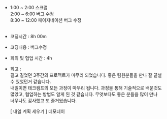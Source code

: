 - 1:00 ~ 2:00 스크럼 <br/>
  2:00 ~ 6:00 버그 수정 <br/>
  8:30 ~ 12:00 페이지네이션 버그 수정  
  <br/>
- 코딩시간 : 8h 00m
- 코딩내용 : 버그수정
- 회의 및 협업 시간 : 4h
- 회고 : <br/>
  길고 길었던 3주간의 프로젝트가 마무리 되었습니다. 좋은 팀원분들을 만나 잘 끝낼 수 있었던거 같습니다.  
  내일이면 테크캠프의 모든 과정이 마무리 됩니다. 과정을 통해 기술적으로 배운것도 많았고, 협업하는 방법도 알게 된 것 같습니다. 무엇보다도 좋은 분들을 많이 만나 너무나도 감사했고 또 즐거웠습니다. 

  [ 내일 계획 세우기 ]
  데모데이
